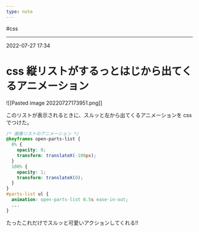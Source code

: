 ```yaml
---
type: note
---
```


#css

---
2022-07-27  17:34

# css 縦リストがするっとはじから出てくるアニメーション

![[Pasted image 20220727173951.png]]

このリストが表示されるときに、スルッと左から出てくるアニメーションを css でつけた。

```css
/* 画像リストのアニメーション */
@keyframes open-parts-list {
  0% {
    opacity: 0;
    transform: translateX(-100px);
  }
  100% {
    opacity: 1;
    transform: translateX(0);
  }
}
#parts-list ul {
  animation: open-parts-list 0.5s ease-in-out;
  ...
}
```

たったこれだけでスルッと可愛いアクションしてくれる!!

